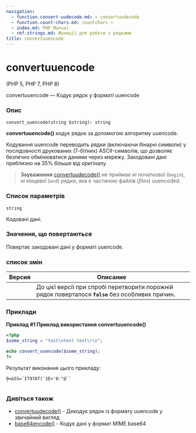 ```yaml
---
navigation:
  - function.convert-uudecode.md: « convertuudecode
  - function.count-chars.md: countchars »
  - index.md: PHP Manual
  - ref.strings.md: Функції для роботи з рядками
title: convertuuencode
---
```

# convertuuencode

(PHP 5, PHP 7, PHP 8)

convertuuencode — Кодує рядок у форматі uuencode

### Опис

```methodsynopsis
convert_uuencode(string $string): string
```

**convertuuencode()** кодує рядок за допомогою алгоритму uuencode.

Кодування uuencode переводить рядки (включаючи бінарні символи) у послідовності друкованих (7-бітних) ASCII-символів, що дозволяє безпечно обмінюватися даними через мережу. Закодовані дані приблизно на 35% більше від оригіналу.

> **Зауваження** [convertuudecode()](function.convert-uudecode.md) не приймає ні початкової (`begin`), ні кінцевої (`end`) рядки, яка є частиною файлів (*files*) uuencoded.

### Список параметрів

`string`

Кодовані дані.

### Значення, що повертаються

Повертає закодовані дані у форматі uuencode.

### список змін

| Версия | Описание |
| --- | --- |
|  | До цієї версії при спробі перетворити порожній рядок поверталося **`false`** без особливих причин. |

### Приклади

**Приклад #1 Приклад використання **convertuuencode()****

```php
<?php
$some_string = "test\ntext text\r\n";

echo convert_uuencode($some_string);
?>
```

Результат виконання цього прикладу:

```
0=&5S=`IT97AT('1E>'0-"@``
`
```

### Дивіться також

-   [convertuudecode()](function.convert-uudecode.md) - Декодує рядок із формату uuencode у звичайний вигляд
-   [base64encode()](function.base64-encode.md) - Кодує дані у формат MIME base64
